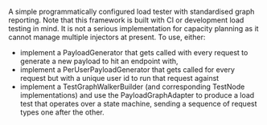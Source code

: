  A simple programmatically configured load tester with standardised graph reporting. Note that this framework is built with CI or development load testing in mind. It is not a serious implementation for capacity planning as it cannot manage multiple injectors at present. To use, either:

- implement a PayloadGenerator that gets called with every request to generate a new payload to hit an endpoint with,
- implement a PerUserPayloadGenerator that gets called for every request but with a unique user id to run that request against
- implement a TestGraphWalkerBuilder (and corresponding TestNode implementations) and use the PayloadGraphAdapter to produce a load test that operates over a state machine, sending a sequence of request types one after the other.
